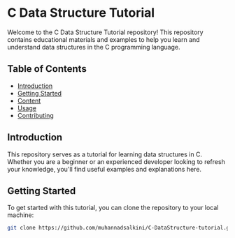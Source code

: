 # C Data Structure Tutorial

Welcome to the C Data Structure Tutorial repository! This repository contains educational materials and examples to help you learn and understand data structures in the C programming language.

## Table of Contents

- [Introduction](#introduction)
- [Getting Started](#getting-started)
- [Content](#content)
- [Usage](#usage)
- [Contributing](#contributing)

## Introduction

This repository serves as a tutorial for learning data structures in C. Whether you are a beginner or an experienced developer looking to refresh your knowledge, you'll find useful examples and explanations here.

## Getting Started

To get started with this tutorial, you can clone the repository to your local machine:

```bash
git clone https://github.com/muhannadsalkini/C-DataStructure-tutorial.git
